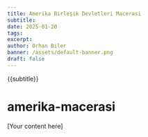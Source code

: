 ```yaml
---
title: Amerika Birleşik Devletleri Macerasi
subtitle: 
date: 2025-01-20
tags: 
excerpt: 
author: Orhan Biler
banner: /assets/default-banner.png
draft: false
---
```


{{subtitle}}

# amerika-macerasi

[Your content here] 